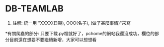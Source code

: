 # DB-TEAMLAB
1. 註解: 統一用 "XXXX(日期), OOO(名子), (做了甚麼事情)"來寫

*有關爬蟲的部分:
    只要下載.py檔就好了，pchome的網站我還沒成功，欄位的部分目前還在想要不要繼續新增，大家可以想想看
